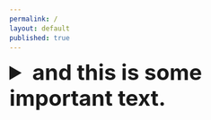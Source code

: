 ```yaml
---
permalink: /
layout: default
published: true
---
```

<details>
  <summary style="font-size:4vw"><strong>and this is some important text.</strong></summary>
  	<img src="/Off_Meta_Builds/Ahri/240x240.png" width="240" height="240">
  	<img src="/Off_Meta_Builds/Ahri/Runes.png" width="120" height="240">
  	<br><img src="/Off_Meta_Builds/Ahri/Items.png" width="240" height="120">
</details>
